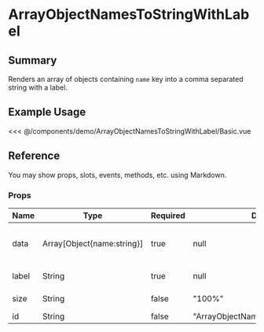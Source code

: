 <script setup>
import Basic from './demo/ArrayObjectNamesToStringWithLabel/Basic.vue'
</script>

# ArrayObjectNamesToStringWithLabel

## Summary

Renders an array of objects containing `name` key into a comma separated string with a label.

## Example Usage

<DemoContainer>
  <Basic/>
</DemoContainer>

<<< @/components/demo/ArrayObjectNamesToStringWithLabel/Basic.vue

## Reference

You may show props, slots, events, methods, etc. using Markdown.

### Props

| Name | Type | Required | Default | Description |
| ---- | ---- | ---- | ------- | ----------- |
| data | Array[Object{name:string}]| true | null | Array of objects with name key |
| label | String | true | null | Label of data |
| size | String | false | "100%" | CSS width of element |
| id   | String | false | "ArrayObjectNamesToStringWithLabel" | HTML id |
